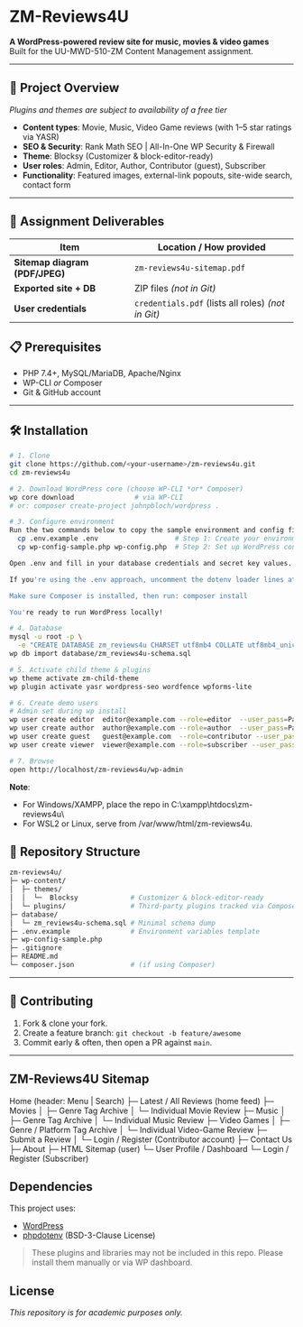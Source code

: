 # ZM-Reviews4U

**A WordPress-powered review site for music, movies & video games**  
Built for the UU-MWD-510-ZM Content Management assignment.

---

## 🚀 Project Overview
*Plugins and themes are subject to availability of a free tier*
- **Content types**: Movie, Music, Video Game reviews (with 1–5 star ratings via YASR)  
- **SEO & Security**: Rank Math SEO | All-In-One WP Security & Firewall  
- **Theme**: Blocksy (Customizer & block-editor-ready)
- **User roles**: Admin, Editor, Author, Contributor (guest), Subscriber  
- **Functionality**: Featured images, external-link popouts, site-wide search, contact form
 
---

## 📄 Assignment Deliverables

| Item                           | Location / How provided                             |
| ------------------------------ | --------------------------------------------------- |
| **Sitemap diagram (PDF/JPEG)** | `zm-reviews4u-sitemap.pdf`                          |
| **Exported site + DB**         | ZIP files *(not in Git)*               |
| **User credentials**           | `credentials.pdf` (lists all roles)  *(not in Git)* |


## 📋 Prerequisites

- PHP 7.4+, MySQL/MariaDB, Apache/Nginx  
- WP-CLI _or_ Composer  
- Git & GitHub account  

---

## 🛠️ Installation

```bash
# 1. Clone
git clone https://github.com/<your-username>/zm-reviews4u.git
cd zm-reviews4u

# 2. Download WordPress core (choose WP-CLI *or* Composer)
wp core download               # via WP-CLI
# or: composer create-project johnpbloch/wordpress .

# 3. Configure environment
Run the two commands below to copy the sample environment and config files:
  cp .env.example .env                   # Step 1: Create your environment file
  cp wp-config-sample.php wp-config.php  # Step 2: Set up WordPress config (if not already done)

Open .env and fill in your database credentials and secret key values. You can generate WordPress salts here: https://api.wordpress.org/secret-key/1.1/salt/

If you're using the .env approach, uncomment the dotenv loader lines at the top of wp-config.php.

Make sure Composer is installed, then run: composer install

You're ready to run WordPress locally!

# 4. Database
mysql -u root -p \
  -e "CREATE DATABASE zm_reviews4u CHARSET utf8mb4 COLLATE utf8mb4_unicode_ci;"
wp db import database/zm_reviews4u-schema.sql

# 5. Activate child theme & plugins
wp theme activate zm-child-theme
wp plugin activate yasr wordpress-seo wordfence wpforms-lite

# 6. Create demo users
# Admin set during wp install 
wp user create editor  editor@example.com --role=editor  --user_pass=Passw0rd!
wp user create author  author@example.com --role=author  --user_pass=Passw0rd!
wp user create guest   guest@example.com  --role=contributor --user_pass=Passw0rd!
wp user create viewer  viewer@example.com --role=subscriber --user_pass=Passw0rd!

# 7. Browse
open http://localhost/zm-reviews4u/wp-admin

```
**Note**: 
- For Windows/XAMPP, place the repo in C:\xampp\htdocs\zm-reviews4u\
- For WSL2 or Linux, serve from /var/www/html/zm-reviews4u.

## 📑 Repository Structure

```bash
zm-reviews4u/
├─ wp-content/
│  ├─ themes/
│  │  └─  Blocksy             # Customizer & block-editor-ready
│  └─ plugins/                # Third-party plugins tracked via Composer or ZIP
├─ database/
│  └─ zm_reviews4u-schema.sql # Minimal schema dump
├─ .env.example               # Environment variables template
├─ wp-config-sample.php
├─ .gitignore
├─ README.md
└─ composer.json              # (if using Composer)
```

---

## 👥 Contributing

1. Fork & clone your fork.
2. Create a feature branch: `git checkout -b feature/awesome`
3. Commit early & often, then open a PR against `main`.

---

## ZM-Reviews4U Sitemap

Home  (header: Menu | Search)
├─ Latest / All Reviews   (home feed)
├─ Movies
│   ├─ Genre Tag Archive
│   └─ Individual Movie Review
├─ Music
│   ├─ Genre Tag Archive
│   └─ Individual Music Review
├─ Video Games
│   ├─ Genre / Platform Tag Archive
│   └─ Individual Video-Game Review
├─ Submit a Review
│   └─ Login / Register   (Contributor account)
├─ Contact Us
├─ About
├─ HTML Sitemap  (user)
└─ User Profile / Dashboard
     └─ Login / Register   (Subscriber)

## Dependencies

This project uses:
- [WordPress](https://wordpress.org/)
- [phpdotenv](https://github.com/vlucas/phpdotenv) (BSD-3-Clause License)

> These plugins and libraries may not be included in this repo. Please install them manually or via WP dashboard.

## License

*This repository is for academic purposes only.*
